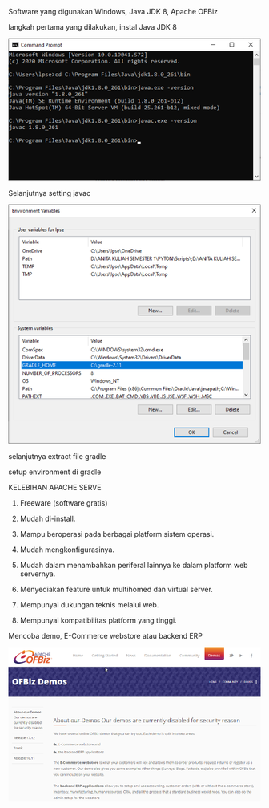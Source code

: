 Software yang digunakan Windows, Java JDK 8, Apache OFBiz


langkah pertama yang dilakukan, instal Java JDK 8


![Gambar 1](./java01.png)


Selanjutnya setting javac


![Gambar 1](./gradle01.png)

selanjutnya extract file gradle


setup environment di gradle


KELEBIHAN APACHE SERVE


1. Freeware (software gratis)


2. Mudah di-install.


3. Mampu beroperasi pada berbagai platform sistem operasi.


4. Mudah mengkonfigurasinya.


5. Mudah dalam menambahkan periferal lainnya ke dalam platform web servernya.


6. Menyediakan feature untuk multihomed dan virtual server.


7. Mempunyai dukungan teknis melalui web.


8. Mempunyai kompatibilitas platform yang tinggi.


Mencoba demo, E-Commerce webstore atau backend ERP

![Gambar 1](./ofbiz01.png)
